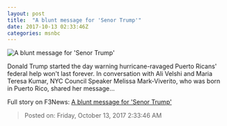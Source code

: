 ```yaml
---
layout: post
title:  "A blunt message for 'Senor Trump'"
date: 2017-10-13 02:33:46Z
categories: msnbc
---
```


![A blunt message for 'Senor Trump'](http://media1.s-nbcnews.com/j/MSNBC/Components/Video/201710/2017-10-13T02-39-09-8Z--1280x720.video_1067x600.jpg)

Donald Trump started the day warning hurricane-ravaged Puerto Ricans' federal help won't last forever. In conversation with Ali Velshi and Maria Teresa Kumar, NYC Council Speaker Melissa Mark-Viverito, who was born in Puerto Rico, shared her message...


Full story on F3News: [A blunt message for 'Senor Trump'](http://www.f3nws.com/n/QsGypE)

> Posted on: Friday, October 13, 2017 2:33:46 AM
